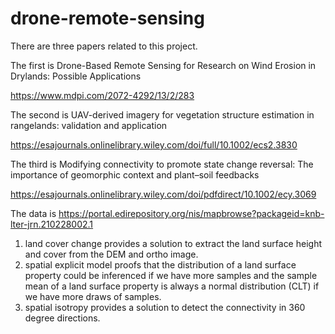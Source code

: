 # drone-remote-sensing

There are three papers related to this project. 

The first is Drone-Based Remote Sensing for Research on Wind Erosion in Drylands: Possible Applications

https://www.mdpi.com/2072-4292/13/2/283

The second is UAV-derived imagery for vegetation structure estimation in rangelands: validation and application

https://esajournals.onlinelibrary.wiley.com/doi/full/10.1002/ecs2.3830

The third is Modifying connectivity to promote state change reversal: The importance of geomorphic context and plant–soil feedbacks

https://esajournals.onlinelibrary.wiley.com/doi/pdfdirect/10.1002/ecy.3069

The data is https://portal.edirepository.org/nis/mapbrowse?packageid=knb-lter-jrn.210228002.1

1. land cover change provides a solution to extract the land surface height and cover from the DEM and ortho image.
2. spatial explicit model proofs that the distribution of a land surface property could be inferenced if we have more samples and the sample mean of a land surface property is always a normal distribution (CLT) if we have more draws of samples.
3. spatial isotropy provides a solution to detect the connectivity in 360 degree directions. 

